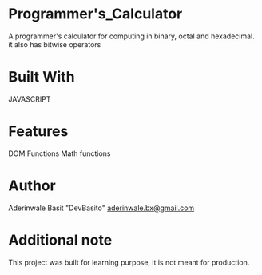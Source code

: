 # Programmer's_Calculator
A programmer's calculator for computing in binary, octal and hexadecimal. it also has bitwise operators
# Built With
JAVASCRIPT
# Features
DOM
Functions
Math functions
# Author
Aderinwale Basit "DevBasito" aderinwale.bx@gmail.com
# Additional note
This project was built for learning purpose, it is not meant for production.

